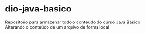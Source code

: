 # dio-java-basico
Repositorio para armazenar todo o conteudo do curso Java Básico
Alterando o conteúdo de um arquivo de forma local
